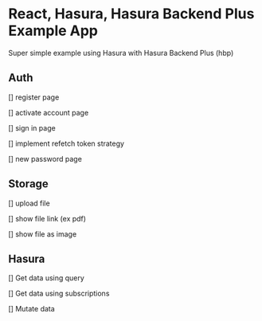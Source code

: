 # React, Hasura, Hasura Backend Plus Example App

Super simple example using Hasura with Hasura Backend Plus (hbp)

## Auth

[] register page

[] activate account page

[] sign in page

[] implement refetch token strategy

[] new password page

## Storage

[] upload file

[] show file link (ex pdf)

[] show file as image

## Hasura

[] Get data using query

[] Get data using subscriptions

[] Mutate data
